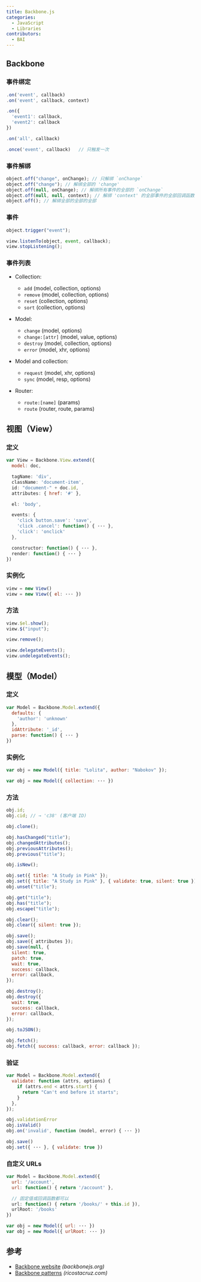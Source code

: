 ```yaml
---
title: Backbone.js
categories:
  - JavaScript
  - Libraries
contributors:
  - BAI
---
```


## Backbone

### 事件绑定

```js
.on('event', callback)
.on('event', callback, context)
```

```js
.on({
  'event1': callback,
  'event2': callback
})
```

```js
.on('all', callback)
```

```js
.once('event', callback)   // 只触发一次
```

### 事件解绑

```js
object.off("change", onChange); // 只解绑 `onChange`
object.off("change"); // 解绑全部的 'change'
object.off(null, onChange); // 解绑所有事件的全部的 `onChange`
object.off(null, null, context); // 解绑 'context' 的全部事件的全部回调函数
object.off(); // 解绑全部的全部的全部
```

### 事件

```js
object.trigger("event");
```

```js
view.listenTo(object, event, callback);
view.stopListening();
```

### 事件列表

- Collection:

  - `add` (model, collection, options)
  - `remove` (model, collection, options)
  - `reset` (collection, options)
  - `sort` (collection, options)

- Model:

  - `change` (model, options)
  - `change:[attr]` (model, value, options)
  - `destroy` (model, collection, options)
  - `error` (model, xhr, options)

- Model and collection:

  - `request` (model, xhr, options)
  - `sync` (model, resp, options)

- Router:
  - `route:[name]` (params)
  - `route` (router, route, params)

## 视图（View）

### 定义

```js
var View = Backbone.View.extend({
  model: doc,
```

```js
  tagName: 'div',
  className: 'document-item',
  id: "document-" + doc.id,
  attributes: { href: '#' },
```

```js
  el: 'body',
```

```js
  events: {
    'click button.save': 'save',
    'click .cancel': function() { ··· },
    'click': 'onclick'
  },
```

```js
  constructor: function() { ··· },
  render: function() { ··· }
})
```

### 实例化

```js
view = new View()
view = new View({ el: ··· })
```

### 方法

```js
view.$el.show();
view.$("input");
```

```js
view.remove();
```

```js
view.delegateEvents();
view.undelegateEvents();
```

## 模型（Model）

### 定义

```js
var Model = Backbone.Model.extend({
  defaults: {
    'author': 'unknown'
  },
  idAttribute: '_id',
  parse: function() { ··· }
})
```

### 实例化

```js
var obj = new Model({ title: "Lolita", author: "Nabokov" });
```

```js
var obj = new Model({ collection: ··· })
```

### 方法

```js
obj.id;
obj.cid; // → 'c38' (客户端 ID)
```

```js
obj.clone();
```

```js
obj.hasChanged("title");
obj.changedAttributes();
obj.previousAttributes();
obj.previous("title");
```

```js
obj.isNew();
```

```js
obj.set({ title: "A Study in Pink" });
obj.set({ title: "A Study in Pink" }, { validate: true, silent: true });
obj.unset("title");
```

```js
obj.get("title");
obj.has("title");
obj.escape("title");
```

```js
obj.clear();
obj.clear({ silent: true });
```

```js
obj.save();
obj.save({ attributes });
obj.save(null, {
  silent: true,
  patch: true,
  wait: true,
  success: callback,
  error: callback,
});
```

```js
obj.destroy();
obj.destroy({
  wait: true,
  success: callback,
  error: callback,
});
```

```js
obj.toJSON();
```

```js
obj.fetch();
obj.fetch({ success: callback, error: callback });
```

### 验证

```js
var Model = Backbone.Model.extend({
  validate: function (attrs, options) {
    if (attrs.end < attrs.start) {
      return "Can't end before it starts";
    }
  },
});
```

```js
obj.validationError
obj.isValid()
obj.on('invalid', function (model, error) { ··· })
```

```js
obj.save()
obj.set({ ··· }, { validate: true })
```

### 自定义 URLs

```js
var Model = Backbone.Model.extend({
  url: '/account',
  url: function() { return '/account' },
```

```js
  // 固定值或回调函数都可以
  url: function() { return '/books/' + this.id }),
  urlRoot: '/books'
})
```

```js
var obj = new Model({ url: ··· })
var obj = new Model({ urlRoot: ··· })
```

## 参考

- [Backbone website](http://backbonejs.org/) _(backbonejs.org)_
- [Backbone patterns](http://ricostacruz.com/backbone-patterns/) _(ricostacruz.com)_
